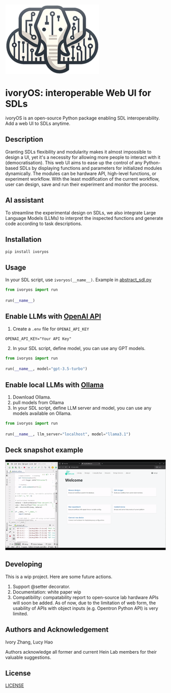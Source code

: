 ![logo](ivoryos.png)
# ivoryOS: interoperable Web UI for SDLs
ivoryOS is an open-source Python package enabling SDL interoperability. Add a web UI to SDLs anytime.
## Description
Granting SDLs flexibility and modularity makes it almost impossible to design a UI, yet it's a necessity for allowing more people to interact with it (democratisation). 
This web UI aims to ease up the control of any Python-based SDLs by displaying functions and parameters for initialized modules dynamically. 
The modules can be hardware API, high-level functions, or experiment workflow.
With the least modification of the current workflow, user can design, save and run their experiment and monitor the process. 
## AI assistant
To streamline the experimental design on SDLs, we also integrate Large Language Models (LLMs) to interpret the inspected functions and generate code according to task descriptions.

## Installation
```
pip install ivoryos
```

## Usage
In your SDL script, use `ivoryos(__name__)`. Example in [abstract_sdl.py](https://gitlab.com/heingroup/ivoryos/-/blob/main/example/dummy_ur/dummy_deck.py)

```python
from ivoryos import run

run(__name__)
```


## Enable LLMs with [OpenAI API](https://github.com/openai/openai-python)
1. Create a `.env` file for `OPENAI_API_KEY`
```
OPENAI_API_KEY="Your API Key"
```
2. In your SDL script, define model, you can use any GPT models.

```python
from ivoryos import run

run(__name__, model="gpt-3.5-turbo")
```

## Enable local LLMs with [Ollama](https://ollama.com/)
1. Download Ollama.
2. pull models from Ollama
3. In your SDL script, define LLM server and model, you can use any models available on Ollama.

```python
from ivoryos import run

run(__name__, llm_server="localhost", model="llama3.1")
```
## Deck snapshot example
![snapshot](demo.gif)
## Developing
This is a wip project. Here are some future actions.
1. Support @setter decorator.
2. Documentation: white paper wip
3. Compatibility: compatability report to open-source lab hardware APIs will soon be added. As of now, due to the limitation of web form, the usability of APIs with object inputs (e.g. Opentron Python API) is very limited.


## Authors and Acknowledgement
Ivory Zhang, Lucy Hao

Authors acknowledge all former and current Hein Lab members for their valuable suggestions. 

## License
[LICENSE](LICENSE)
